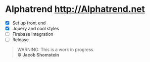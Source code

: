 # Alphatrend http://Alphatrend.net 

- [x] Set up front end
- [x] Jquery and cool styles
- [ ] Firebase integration
- [ ] Release

> WARNING: This is a work in progress.<br>
**:copyright: Jacob Shomstein** <br>
